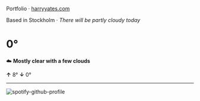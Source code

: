 Portfolio · [harryyates.com](https://harryyates.com)

<!-- WEATHER_START -->
Based in Stockholm · *There will be partly cloudy today*

# 0°
☁️ **Mostly clear with a few clouds**

**↑** 8° **↓** 0°

---
<!-- WEATHER_END -->

<p align="left">
  <a>
    <img src="https://spotify-github-profile.kittinanx.com/api/view?uid=bigbello&cover_image=true&theme=natemoo-re&show_offline=true&background_color=121212&interchange=false&bar_color=53b14f&bar_color_cover=false" alt="spotify-github-profile">
  </a>
</p>